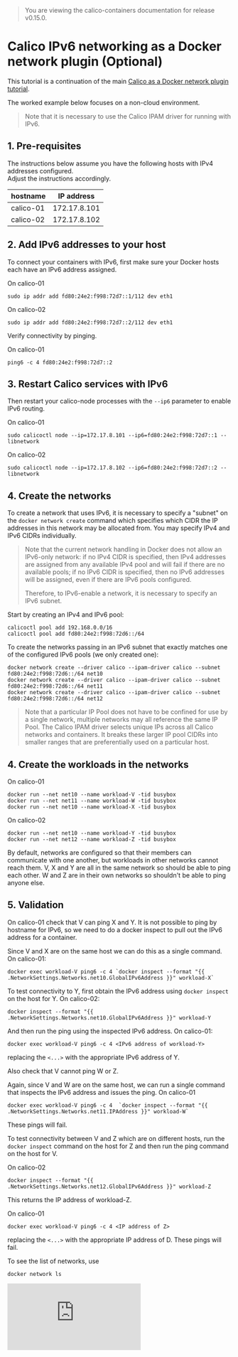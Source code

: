 > You are viewing the calico-containers documentation for release v0.15.0.

# Calico IPv6 networking as a Docker network plugin (Optional)

This tutorial is a continuation of the main 
[Calico as a Docker network plugin tutorial](README.md).

The worked example below focuses on a non-cloud environment.

> Note that it is necessary to use the Calico IPAM driver for running with
> IPv6.

## 1. Pre-requisites

The instructions below assume you have the following hosts with IPv4 addresses configured.  
Adjust the instructions accordingly.

| hostname  | IP address   |
|-----------|--------------|
| calico-01 | 172.17.8.101 |
| calico-02 | 172.17.8.102 |

## 2. Add IPv6 addresses to your host

To connect your containers with IPv6, first make sure your Docker hosts each 
have an IPv6 address assigned.

On calico-01

    sudo ip addr add fd80:24e2:f998:72d7::1/112 dev eth1

On calico-02

    sudo ip addr add fd80:24e2:f998:72d7::2/112 dev eth1

Verify connectivity by pinging.

On calico-01

    ping6 -c 4 fd80:24e2:f998:72d7::2

## 3. Restart Calico services with IPv6

Then restart your calico-node processes with the `--ip6` parameter to enable 
IPv6 routing.

On calico-01

    sudo calicoctl node --ip=172.17.8.101 --ip6=fd80:24e2:f998:72d7::1 --libnetwork

On calico-02

    sudo calicoctl node --ip=172.17.8.102 --ip6=fd80:24e2:f998:72d7::2 --libnetwork

## 4. Create the networks

To create a network that uses IPv6, it is necessary to specify a "subnet" on
the `docker network create` command which specifies which CIDR the IP addresses
in this network may be allocated from.  You may specify IPv4 and IPv6 CIDRs
individually.

> Note that the current network handling in Docker does not 
> allow an IPv6-only network:  if no IPv4 CIDR is specified, then IPv4 addresses
> are assigned from any available IPv4 pool and will fail if there are no 
> available pools;  if no IPv6 CIDR is specified, then no IPv6 addresses will
> be assigned, even if there are IPv6 pools configured.
>
> Therefore, to IPv6-enable a network, it is necessary to specify an IPv6
> subnet.

Start by creating an IPv4 and IPv6 pool:

    calicoctl pool add 192.168.0.0/16
    calicoctl pool add fd80:24e2:f998:72d6::/64
    
To create the networks passing in an IPv6 subnet that exactly matches one of
the configured IPv6 pools (we only created one):

    docker network create --driver calico --ipam-driver calico --subnet fd80:24e2:f998:72d6::/64 net10
    docker network create --driver calico --ipam-driver calico --subnet fd80:24e2:f998:72d6::/64 net11
    docker network create --driver calico --ipam-driver calico --subnet fd80:24e2:f998:72d6::/64 net12
    
> Note that a particular IP Pool does not have to be confined for use by a single
> network, multiple networks may all reference the same IP Pool.
> The Calico IPAM driver selects unique IPs across all Calico networks and
> containers.  It breaks these larger IP pool CIDRs into smaller ranges that are
> preferentially used on a particular host.
    
## 4. Create the workloads in the networks

On calico-01

    docker run --net net10 --name workload-V -tid busybox
    docker run --net net11 --name workload-W -tid busybox
    docker run --net net10 --name workload-X -tid busybox

On calico-02

    docker run --net net10 --name workload-Y -tid busybox
    docker run --net net12 --name workload-Z -tid busybox

By default, networks are configured so that their members can communicate with 
one another, but workloads in other networks cannot reach them.  V, X and Y are
all in the same network so should be able to ping each other.  W and Z are in 
their own networks so shouldn't be able to ping anyone else.

## 5. Validation
    
On calico-01 check that V can ping X and Y.  It is not possible to ping by
hostname for IPv6, so we need to do a docker inspect to pull out the IPv6
address for a container.

Since V and X are on the same host we can do this as a single command.
On calico-01:

    docker exec workload-V ping6 -c 4 `docker inspect --format "{{ .NetworkSettings.Networks.net10.GlobalIPv6Address }}" workload-X`

To test connectivity to Y, first obtain the IPv6 address using 
`docker inspect` on the host for Y.  On calico-02:
  
    docker inspect --format "{{ .NetworkSettings.Networks.net10.GlobalIPv6Address }}" workload-Y
    
And then run the ping using the inspected IPv6 address.  On calico-01:

    docker exec workload-V ping6 -c 4 <IPv6 address of workload-Y>
    
replacing the `<...>` with the appropriate IPv6 address of Y.
    
Also check that V cannot ping W or Z.

Again, since V and W are on the same host, we can run a single command that
inspects the IPv6 address and issues the ping.  On calico-01

    docker exec workload-V ping6 -c 4  `docker inspect --format "{{ .NetworkSettings.Networks.net11.IPAddress }}" workload-W`
    
These pings will fail.

To test connectivity between V and Z which are on different hosts, run the
`docker inspect` command on the host for Z and then run the ping command on 
the host for V.
    
On calico-02

    docker inspect --format "{{ .NetworkSettings.Networks.net12.GlobalIPv6Address }}" workload-Z
    
This returns the IP address of workload-Z.

On calico-01

    docker exec workload-V ping6 -c 4 <IP address of Z>

replacing the `<...>` with the appropriate IP address of D.  These pings will
fail.

To see the list of networks, use

    docker network ls

[![Analytics](https://ga-beacon.appspot.com/UA-52125893-3/calico-containers/docs/calico-with-docker/docker-network-plugin/IPv6.md?pixel)](https://github.com/igrigorik/ga-beacon)
